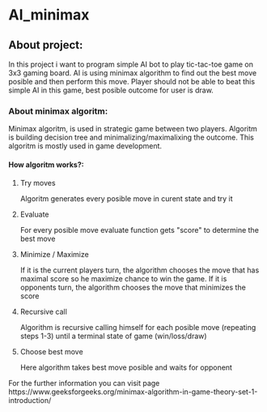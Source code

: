 <h1>AI_minimax</h1> 

<h2>About project:</h2> 
<p>In this project i want to program simple AI bot to play tic-tac-toe game on 3x3 gaming board.
AI is using minimax algorithm to find out the best move posible and then perform this move. Player should not
be able to beat this simple AI in this game, best posible outcome for user is draw.</p>
<h3>About minimax algoritm:</h3>
<p>Minimax algoritm, is used in strategic game between two players. Algoritm is building decision tree and minimalizing/maximalixing the outcome. This algoritm is mostly used in game development.</p>
 <h4>How algoritm works?:</h4>
 <ol>
   <li>Try moves</li>
   <p>Algoritm generates every posible move in curent state and try it</p>
   
   <li>Evaluate</li>
   <p>For every posible move evaluate function gets "score" to determine the best move</p>

   <li>Minimize / Maximize</li>
   <p> If it is the current players turn, the algorithm chooses the move that has maximal score so he maximize chance to win the game. If it is  opponents turn, the algorithm chooses the move that minimizes the score</p>

   <li>Recursive call</li>
   <p>Algorithm is recursive calling himself for each posible move (repeating steps 1-3) until a terminal state of game (win/loss/draw) </p>

   <li>Choose best move</li>
   <p>Here algorithm takes best move posible and waits for opponent</p>   
 </ol>  

  
<p>For the further information you can visit page <a>https://www.geeksforgeeks.org/minimax-algorithm-in-game-theory-set-1-introduction/</a></p>
